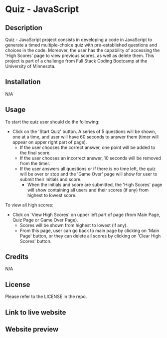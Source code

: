 # Quiz - JavaScript

## Description
Quiz - JavaScript project consists in developing a code in JavaScript to generate a timed multiple-choice quiz with pre-established questions and choices in the code. Moreover, the user has the capability of accessing the 'High Scores' page to view previous scores, as well as delete them. This project is part of a challenge from Full Stack Coding Bootcamp at the University of Minnesota.


## Installation

N/A

## Usage
To start the quiz user should do the following:
* Click on the 'Start Quiz' button. A series of 5 questions will be shown, one at a time, and user will have 60 seconds to answer them (timer will appear on upper right part of page).
    * If the user chooses the correct answer, one point will be added to the final score.
    * If the user chooses an incorrect answer, 10 seconds will be removed from the timer.
    * If the user answers all questions or if there is no time left, the quiz will be over or stop and the 'Game Over' page will show for user to submit their initials and score.
        * When the initials and score are submitted, the 'High Scores' page will show containing all users and their scores (if any) from highest to lowest score.

To view all high scores:        
* Click on 'View High Scores' on upper left part of page (from Main Page, Quiz Page or Game Over Page).
    * Scores will be shown from highest to lowest (if any).
    * From this page, user can go back to main page by clicking on 'Main Page' button, or they can delete all scores by clicking on 'Clear High Scores' button.


## Credits

N/A

## License

Please refer to the LICENSE in the repo.

## Link to live website



## Website preview



